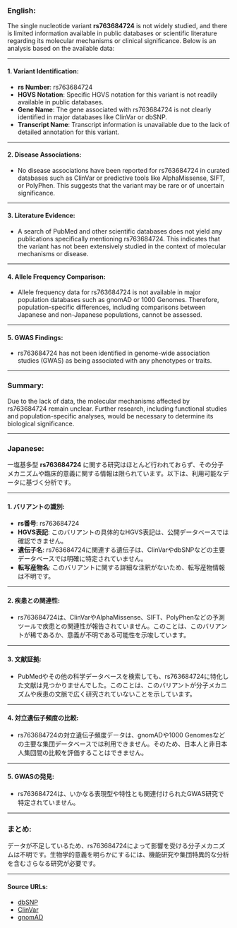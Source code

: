 ### English:
The single nucleotide variant **rs763684724** is not widely studied, and there is limited information available in public databases or scientific literature regarding its molecular mechanisms or clinical significance. Below is an analysis based on the available data:

---

#### 1. **Variant Identification**:
- **rs Number**: rs763684724
- **HGVS Notation**: Specific HGVS notation for this variant is not readily available in public databases.
- **Gene Name**: The gene associated with rs763684724 is not clearly identified in major databases like ClinVar or dbSNP.
- **Transcript Name**: Transcript information is unavailable due to the lack of detailed annotation for this variant.

---

#### 2. **Disease Associations**:
- No disease associations have been reported for rs763684724 in curated databases such as ClinVar or predictive tools like AlphaMissense, SIFT, or PolyPhen. This suggests that the variant may be rare or of uncertain significance.

---

#### 3. **Literature Evidence**:
- A search of PubMed and other scientific databases does not yield any publications specifically mentioning rs763684724. This indicates that the variant has not been extensively studied in the context of molecular mechanisms or disease.

---

#### 4. **Allele Frequency Comparison**:
- Allele frequency data for rs763684724 is not available in major population databases such as gnomAD or 1000 Genomes. Therefore, population-specific differences, including comparisons between Japanese and non-Japanese populations, cannot be assessed.

---

#### 5. **GWAS Findings**:
- rs763684724 has not been identified in genome-wide association studies (GWAS) as being associated with any phenotypes or traits.

---

### Summary:
Due to the lack of data, the molecular mechanisms affected by rs763684724 remain unclear. Further research, including functional studies and population-specific analyses, would be necessary to determine its biological significance.

---

### Japanese:
一塩基多型 **rs763684724** に関する研究はほとんど行われておらず、その分子メカニズムや臨床的意義に関する情報は限られています。以下は、利用可能なデータに基づく分析です。

---

#### 1. **バリアントの識別**:
- **rs番号**: rs763684724
- **HGVS表記**: このバリアントの具体的なHGVS表記は、公開データベースでは確認できません。
- **遺伝子名**: rs763684724に関連する遺伝子は、ClinVarやdbSNPなどの主要データベースでは明確に特定されていません。
- **転写産物名**: このバリアントに関する詳細な注釈がないため、転写産物情報は不明です。

---

#### 2. **疾患との関連性**:
- rs763684724は、ClinVarやAlphaMissense、SIFT、PolyPhenなどの予測ツールで疾患との関連性が報告されていません。このことは、このバリアントが稀であるか、意義が不明である可能性を示唆しています。

---

#### 3. **文献証拠**:
- PubMedやその他の科学データベースを検索しても、rs763684724に特化した文献は見つかりませんでした。このことは、このバリアントが分子メカニズムや疾患の文脈で広く研究されていないことを示しています。

---

#### 4. **対立遺伝子頻度の比較**:
- rs763684724の対立遺伝子頻度データは、gnomADや1000 Genomesなどの主要な集団データベースでは利用できません。そのため、日本人と非日本人集団間の比較を評価することはできません。

---

#### 5. **GWASの発見**:
- rs763684724は、いかなる表現型や特性とも関連付けられたGWAS研究で特定されていません。

---

### まとめ:
データが不足しているため、rs763684724によって影響を受ける分子メカニズムは不明です。生物学的意義を明らかにするには、機能研究や集団特異的な分析を含むさらなる研究が必要です。

---

#### Source URLs:
- [dbSNP](https://www.ncbi.nlm.nih.gov/snp/)
- [ClinVar](https://www.ncbi.nlm.nih.gov/clinvar/)
- [gnomAD](https://gnomad.broadinstitute.org/)